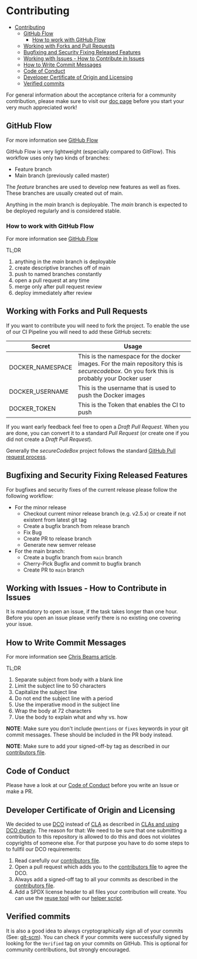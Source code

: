 <!--
SPDX-FileCopyrightText: the secureCodeBox authors

SPDX-License-Identifier: Apache-2.0
-->

# Contributing

- [Contributing](#contributing)
  - [GitHub Flow](#github-flow)
    - [How to work with GitHub Flow](#how-to-work-with-github-flow)
  - [Working with Forks and Pull Requests](#working-with-forks-and-pull-requests)
  - [Bugfixing and Security Fixing Released Features](#bugfixing-and-security-fixing-released-features)
  - [Working with Issues - How to Contribute in Issues](#working-with-issues---how-to-contribute-in-issues)
  - [How to Write Commit Messages](#how-to-write-commit-messages)
  - [Code of Conduct](#code-of-conduct)
  - [Developer Certificate of Origin and Licensing](#developer-certificate-of-origin-and-licensing)
  - [Verified commits](#verified-commits)

For general information about the acceptance criteria for a community contribution, 
please make sure to visit our [doc page](https://www.securecodebox.io/docs/contributing/contribution-criteria) 
before you start your very much appreciated work!

## GitHub Flow

For more information see [GitHub Flow](https://githubflow.github.io/)

GitHub Flow is very lightweight (especially compared to GitFlow).
This workflow uses only two kinds of branches:

- Feature branch
- Main branch (previously called master)

The _feature_ branches are used to develop new features as well as fixes.
These branches are usually created out of main.

Anything in the _main_ branch is deployable.
The _main_ branch is expected to be deployed regularly and is considered stable.

### How to work with GitHub Flow

For more information see [GitHub Flow](https://githubflow.github.io/)

TL;DR

1. anything in the _main_ branch is deployable
2. create descriptive branches off of main
3. push to named branches constantly
4. open a pull request at any time
5. merge only after pull request review
6. deploy immediately after review

## Working with Forks and Pull Requests

If you want to contribute you will need to fork the project.
To enable the use of our CI Pipeline you will need to add these GitHub secrets:

| Secret           | Usage                                                                                                                                       |
|------------------|---------------------------------------------------------------------------------------------------------------------------------------------|
| DOCKER_NAMESPACE | This is the namespace for the docker images. For the main repository this is *securecodebox*. On you fork this is probably your Docker user |
| DOCKER_USERNAME  | This is the username that is used to push the Docker images                                                                                 |
| DOCKER_TOKEN     | This is the Token that enables the CI to push                                                                                               |

If you want early feedback feel free to open a *Draft Pull Request*.
When you are done, you can convert it to a standard *Pull Request* (or create one if you did not create a *Draft Pull Request*).

Generally the _secureCodeBox_ project follows the standard [GitHub Pull request process](https://docs.github.com/en/github/collaborating-with-issues-and-pull-requests/about-pull-requests).

## Bugfixing and Security Fixing Released Features

For bugfixes and security fixes of the current release please follow the following workflow:
- For the minor release
  - Checkout current minor release branch (e.g. v2.5.x) or create if not existent from latest git tag
  - Create a bugfix branch from release branch
  - Fix Bug
  - Create PR to release branch
  - Generate new semver release
- For the main branch:
  - Create a bugfix branch from `main` branch
  - Cherry-Pick Bugfix and commit to bugfix branch
  - Create PR to `main` branch

## Working with Issues - How to Contribute in Issues

It is mandatory to open an issue, if the task takes longer than one hour.
Before you open an issue please verify there is no existing one covering your issue.

## How to Write Commit Messages

For more information see [Chris Beams article](https://chris.beams.io/posts/git-commit/).

TL;DR

1. Separate subject from body with a blank line
2. Limit the subject line to 50 characters
3. Capitalize the subject line
4. Do not end the subject line with a period
5. Use the imperative mood in the subject line
6. Wrap the body at 72 characters
7. Use the body to explain what and why vs. how

**NOTE**: Make sure you don't include `@mentions` or `fixes` keywords in your git commit messages. These should be included in the PR body instead.

**NOTE**: Make sure to add your signed-off-by tag as described in our [contributors file][contributors-file].

## Code of Conduct

Please have a look at our [Code of Conduct](./CODE_OF_CONDUCT.md) before you write an Issue or make a PR.

## Developer Certificate of Origin and Licensing

We decided to use [DCO](https://en.wikipedia.org/wiki/Developer_Certificate_of_Origin) instead of [CLA](https://en.wikipedia.org/wiki/Contributor_License_Agreement) as described in [CLAs and using DCO clearly](https://medium.com/@flamefew/clas-and-using-dco-clearly-e46b09a4c048). The reason for that: We need to be sure that one submitting a contribution to this repository is allowed to do this and does not violates copyrights of someone else. For that purpose you have to do some steps to to fullfil our DCO requirements:

1. Read carefully our [contributors file][contributors-file].
2. Open a pull request which adds you to the [contributors file][contributors-file] to agree the DCO.
3. Always add a signed-off tag to all your commits as described in the [contributors file][contributors-file].
4. Add a SPDX license header to all files your contribution will create. You can use the [reuse tool](https://reuse.software) with our [helper script](./bin/add-license-header.sh).

[contributors-file]: ./CONTRIBUTORS.md

## Verified commits

It is also a good idea to always cryptographically sign all of your commits 
(See: [git-scm](https://git-scm.com/book/en/v2/Git-Tools-Signing-Your-Work)).
You can check if your commits were successfully signed by looking for the `Verified` tag on your commits on GitHub.
This is optional for community contributions, but strongly encouraged.
